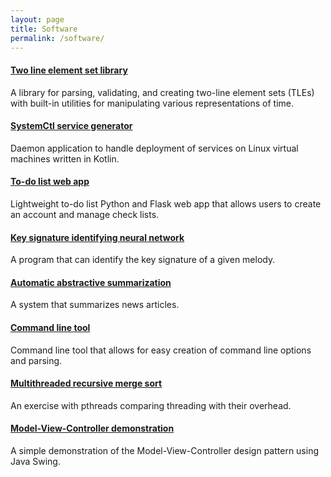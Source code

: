 ```yaml
---
layout: page
title: Software
permalink: /software/
---
```


#### <a href="https://github.com/zakrywilson/TLE">Two line element set library</a>
A library for parsing, validating, and creating two-line element sets (TLEs) with built-in utilities for manipulating various representations of time.

#### <a href="https://github.com/zakrywilson/systemctl-service-generator">SystemCtl service generator</a>
Daemon application to handle deployment of services on Linux virtual machines written in Kotlin.

#### <a href="https://github.com/zakrywilson/doomi">To-do list web app</a>
Lightweight to-do list Python and Flask web app that allows users to create an account and manage check lists.

#### <a href="https://github.com/zakrywilson/key-signature-identifying-neural-network-java">Key signature identifying neural network</a>
A program that can identify the key signature of a given melody.

#### <a href="https://github.com/zakrywilson/abstractive-summarization">Automatic abstractive summarization</a>
A system that summarizes news articles.

#### <a href="https://github.com/zakrywilson/command-line">Command line tool</a>
Command line tool that allows for easy creation of command line options and parsing.

#### <a href="https://github.com/zakrywilson/multithreaded-recursive-merge-sort">Multithreaded recursive merge sort</a>
An exercise with pthreads comparing threading with their overhead.

#### <a href="https://github.com/zakrywilson/mvc-demo">Model-View-Controller demonstration</a>
A simple demonstration of the Model-View-Controller design pattern using Java Swing.
